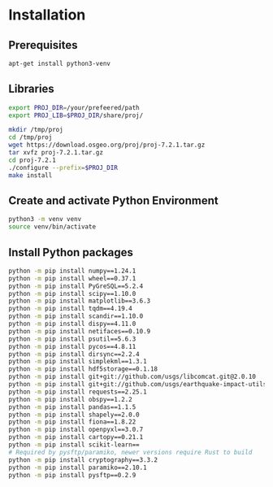Installation
=================


Prerequisites
---------------

```sh
apt-get install python3-venv
```

Libraries
----------

```sh
export PROJ_DIR=/your/prefeered/path
export PROJ_LIB=$PROJ_DIR/share/proj/

mkdir /tmp/proj
cd /tmp/proj
wget https://download.osgeo.org/proj/proj-7.2.1.tar.gz
tar xvfz proj-7.2.1.tar.gz
cd proj-7.2.1
./configure --prefix=$PROJ_DIR
make install
```

Create and activate Python Environment
--------------------------------------------

```sh
python3 -m venv venv 
source venv/bin/activate
```

Install Python packages
---------------------------

```sh
python -m pip install numpy==1.24.1
python -m pip install wheel==0.37.1
python -m pip install PyGreSQL==5.2.4
python -m pip install scipy==1.10.0
python -m pip install matplotlib==3.6.3
python -m pip install tqdm==4.19.4
python -m pip install scandir==1.10.0
python -m pip install dispy==4.11.0
python -m pip install netifaces==0.10.9
python -m pip install psutil==5.6.3
python -m pip install pycos==4.8.11
python -m pip install dirsync==2.2.4
python -m pip install simplekml==1.3.1
python -m pip install hdf5storage==0.1.18
python -m pip install git+git://github.com/usgs/libcomcat.git@2.0.10
python -m pip install git+git://github.com/usgs/earthquake-impact-utils@0.8.27
python -m pip install requests==2.25.1
python -m pip install obspy==1.2.2
python -m pip install pandas==1.1.5
python -m pip install shapely==2.0.0
python -m pip install fiona==1.8.22
python -m pip install openpyxl==3.0.7
python -m pip install cartopy==0.21.1 
python -m pip install scikit-learn==
# Required by pysftp/paramiko, newer versions require Rust to build
python -m pip install cryptography==3.3.2
python -m pip install paramiko==2.10.1
python -m pip install pysftp==0.2.9
```



